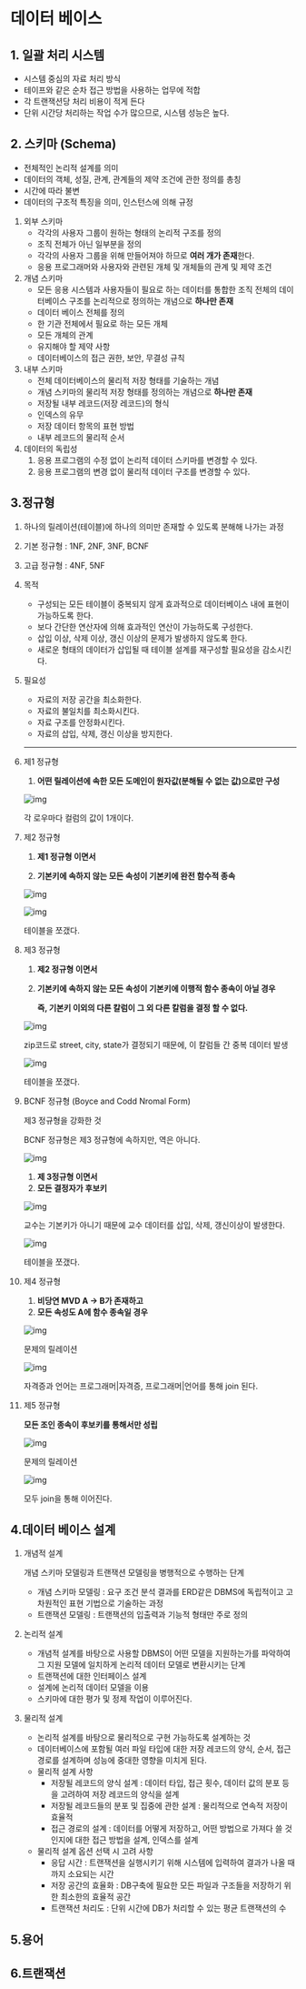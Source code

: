 # 데이터 베이스

## 1. 일괄 처리 시스템

* 시스템 중심의 자료 처리 방식
* 테이프와 같은 순차 접근 방법을 사용하는 업무에 적합
* 각 트랜잭션당 처리 비용이 적게 든다
* 단위 시간당 처리하는 작업 수가 많으므로, 시스템 성능은 높다.

## 2. 스키마 (Schema)

* 전체적인 논리적 설계를 의미
* 데이터의 객체, 성질, 관계, 관계들의 제약 조건에 관한 정의를 총칭
* 시간에 따라 불변
* 데이터의 구조적 특징을 의미, 인스턴스에 의해 규정

1. 외부 스키마
   * 각각의 사용자 그룹이 원하는 형태의 논리적 구조를 정의
   * 조직 전체가 아닌 일부분을 정의
   * 각각의 사용자 그룹을 위해 만들어져야 하므로 **여러 개가 존재**한다.
   * 응용 프로그래머와 사용자와 관련된 개체 및 개체들의 관계 및 제약 조건
2. 개념 스키마
   * 모든 응용 시스템과 사용자들이 필요로 하는 데이터를 통합한 조직 전체의 데이터베이스 구조를 논리적으로 정의하는 개념으로 **하나만 존재**
   * 데이터 베이스 전체를 정의
   * 한 기관 전체에서 필요로 하는 모든 개체
   * 모든 개체의 관계
   * 유지해야 할 제약 사항
   * 데이터베이스의 접근 권한, 보안, 무결성 규칙
3. 내부 스키마
   * 전체 데이터베이스의 물리적 저장 형태를 기술하는 개념
   * 개념 스키마의 물리적 저장 형태를 정의하는 개념으로 **하나만 존재**
   * 저장될 내부 레코드(저장 레코드)의 형식
   * 인덱스의 유무
   * 저장 데이터 항목의 표현 방법
   * 내부 레코드의 물리적 순서
4. 데이터의 독립성
   1. 응용 프로그램의 수정 없이 논리적 데이터 스키마를 변경할 수 있다.
   2. 응용 프로그램의 변경 없이 물리적 데이터 구조를 변경할 수 있다.

## 3.정규형

1. 하나의 릴레이션(테이블)에 하나의 의미만 존재할 수 있도록 분해해 나가는 과정

2. 기본 정규형 : 1NF, 2NF, 3NF, BCNF

3. 고급 정규형 : 4NF, 5NF

4. 목적
   * 구성되는 모든 테이블이 중복되지 않게 효과적으로 데이터베이스 내에 표현이 가능하도록 한다.
   * 보다 간단한 연산자에 의해 효과적인 연산이 가능하도록 구성한다.
   * 삽입 이상, 삭제 이상, 갱신 이상의 문제가 발생하지 않도록 한다.
   * 새로운 형태의 데이터가 삽입될 때 테이블 설계를 재구성할 필요성을 감소시킨다.

5. 필요성

   * 자료의 저장 공간을 최소화한다.
   * 자료의 불일치를 최소화시킨다.
   * 자료 구조를 안정화시킨다.
   * 자료의 삽입, 삭제, 갱신 이상을 방지한다.

   ****

6. 제1 정규형

   1. **어떤 릴레이션에 속한 모든 도메인이 원자값(분해될 수 없는 값)으로만 구성**

   ![img](http://cfile25.uf.tistory.com/image/9967D83359E7861E07EC1A)

   각 로우마다 컬럼의 값이 1개이다.

7. 제2 정규형

   1. **제1 정규형 이면서**

   2. **기본키에 속하지 않는 모든 속성이 기본키에 완전 함수적 종속**

   ![img](http://cfile29.uf.tistory.com/image/99589D3359E789FA30A7EF)

   ![img](http://cfile25.uf.tistory.com/image/99C5183359E789FB147BBA)

   테이블을 쪼갰다.

8. 제3 정규형

   1. **제2 정규형 이면서**

   2. **기본키에 속하지 않는 모든 속성이 기본키에 이행적 함수 종속이 아닐 경우**

      **즉, 기본키 이외의 다른 칼럼이 그 외 다른 칼럼을 결정 할 수 없다.**

   ![img](http://cfile3.uf.tistory.com/image/99E0403359E78AEE2B39CF)

   zip코드로 street, city, state가 결정되기 때문에, 이 칼럼들 간 중복 데이터 발생

   ![img](http://cfile8.uf.tistory.com/image/994C193359E78C5E4A16DB)

   테이블을 쪼갰다.

9. BCNF 정규형 (Boyce and Codd Nromal Form)

   제3 정규형을 강화한 것

   BCNF 정규형은 제3 정규형에 속하지만, 역은 아니다.

   ![img](http://cfile9.uf.tistory.com/image/1211BE3650DFB557132C70)

   1. **제 3정규형 이면서**
   2. **모든 결정자가 후보키**

   ![img](http://cfile29.uf.tistory.com/image/172B0D3B50DFB5450E26A7)

   교수는 기본키가 아니기 때문에 교수 데이터를 삽입, 삭제, 갱신이상이 발생한다.

   ![img](http://cfile25.uf.tistory.com/image/1620713B50DFB5451903D6)

   테이블을 쪼갰다.

10. 제4 정규형

    1. **비당연 MVD A -> B가 존재하고**
    2. **모든 속성도 A에 함수 종속일 경우**

    ![img](https://mblogthumb-phinf.pstatic.net/data19/2006/5/24/48/4nf_mvd_01-jinsol1.gif?type=w210)

    문제의 릴레이션

    ![img](http://postfiles1.naver.net/data19/2006/5/24/160/4nf_mvd_03-jinsol1.gif?type=w3)

    자격증과 언어는 프로그래머|자격증, 프로그래머|언어를 통해 join 된다.

11. 제5 정규형

    **모든 조인 종속이 후보키를 통해서만 성립**

    ![img](https://mblogthumb-phinf.pstatic.net/data19/2006/5/24/278/5nf_mvd_01-jinsol1.gif?type=w210)

    문제의 릴레이션

    ![img](http://postfiles1.naver.net/data18/2006/5/24/144/5nf_mvd_03-jinsol1.gif?type=w3)

    모두 join을 통해 이어진다.

## 4.데이터 베이스 설계

1. 개념적 설계

   개념 스키마 모델링과 트랜잭션 모델링을 병행적으로 수행하는 단계

   * 개념 스키마 모델링 : 요구 조건 분석 결과를 ERD같은 DBMS에 독립적이고 고차원적인 표현 기법으로 기술하는 과정
   * 트랜잭션 모델링 : 트랜잭션의 입출력과 기능적 형태만 주로 정의

2. 논리적 설계

   * 개념적 설계를 바탕으로 사용할 DBMS이 어떤 모델을 지원하는가를 파악하여 그 지원 모델에 일치하게 논리적 데이터 모델로 변환시키는 단계
   * 트랜잭션에 대한 인터페이스 설계
   * 설계에 논리적 데이터 모델을 이용
   * 스키마에 대한 평가 및 정제 작업이 이루어진다.

3. 물리적 설계

   * 논리적 설계를 바탕으로 물리적으로 구현 가능하도록 설계하는 것
   * 데이터베이스에 포함될 여러 파일 타입에 대한 저장 레코드의 양식, 순서, 접근 경로를 설계하며 성능에 중대한 영향을 미치게 된다.
   * 물리적 설계 사항
     * 저장될 레코드의 양식 설계 : 데이터 타입, 접근 횟수, 데이터 값의 분포 등을 고려하여 저장 레코드의 양식을 설계
     * 저장될 레코드들의 분포 및 집중에 관한 설계 : 물리적으로 연속적 저장이 효율적
     * 접근 경로의 설계 : 데이터를 어떻게 저장하고, 어떤 방법으로 가져다 쓸 것인지에 대한 접근 방법을 설계, 인덱스를 설계
   * 물리적 설계 옵션 선택 시 고려 사항
     * 응답 시간 : 트랜잭션을 실행시키기 위해 시스템에 입력하여 결과가 나올 때 까지 소요되는 시간
     * 저장 공간의 효율화 : DB구축에 필요한 모든 파일과 구조들을 저장하기 위한 최소한의 효율적 공간
     * 트랜잭션 처리도 : 단위 시간에 DB가 처리할 수 있는 평균 트랜잭션의 수


## 5.용어
## 6.트랜잭션